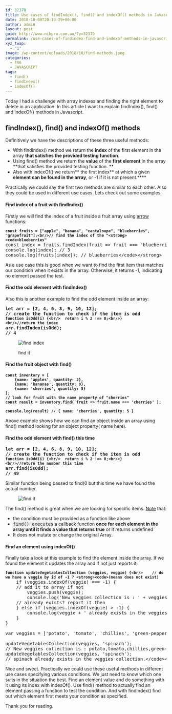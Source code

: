 ```yaml
---
id: 32370
title: Use cases of findIndex(), find() and indexOf() methods in Javascript ES6
date: 2018-10-08T20:10:29+00:00
author: admin
layout: post
guid: http://www.nikpro.com.au/?p=32370
permalink: /use-cases-of-findindex-find-and-indexof-methods-in-javascript-es6/
xyz_twap:
  - "1"
image: /wp-content/uploads/2018/10/find-methods.jpeg
categories:
  - ES6
  - JAVASCRIPT
tags:
  - find()
  - findIndex()
  - indexOf()
---
```

Today I had a challenge with array indexes and finding the right element to delete in an application. In this article I want to explain findIndex(), find() and indexOf() methods in Javascript.

## findIndex(), find() and indexOf() methods

Definitively we have the descriptions of these three useful methods:

  * With findIndex() method we return the **index** of the first element in the array **that satisfies the provided testing function**.
  * Using find() method we return the **value** of the **first element** in the array **that satisfies the provided testing function. **
  * Also with indexOf() we return** the first index** at which a given **element can be found in the array**, or -1 if it is not present.****

Practically we could say the first two methods are similar to each other. Also they could be used in different use cases. Lets check out some examples.

#### Find index of a fruit with findIndex()

Firstly we will find the index of a fruit inside a fruit array using [arrow](http://www.nikpro.com.au/some-arrow-function-benefits-with-examples-explained/) functions:

<pre class="wp-block-preformatted"><strong><code>const fruits = ["apple", "banana", "cantaloupe", "blueberries", "grapefruit"];&lt;br/>// find the index of the "&lt;strong>&lt;code>blueberries"</code></strong>
const index = fruits.findIndex(fruit => fruit === "blueberries");
console.log(index); // 3
console.log(fruits[index]); // blueberries&lt;/code>&lt;/strong></pre>

As a use case this is good when we want to find the first item that matches our condition when it exists in the array. Otherwise, it returns -1, indicating no element passed the test.

#### Find the odd element with findIndex()

Also this is another example to find the odd element inside an array:

<pre class="wp-block-preformatted"><strong>let arr = [2, 4, 6, 8, 9, 10, 12];</strong><br /><strong>// create the function to check if the item is odd</strong><br /><strong><code>function isOdd(i) {&lt;br/>  return i % 2 !== 0;&lt;br/>}&lt;br/>//return the index</code></strong><br /><strong>arr.findIndex(isOdd);</strong><br /><strong>// 4</strong><br /></pre><figure class="wp-block-image">

<img src="http://www.nikpro.com.au/wp-content/uploads/2018/10/find-index.png" alt="find index" class="wp-image-32372" srcset="http://testgatsby.local/wp-content/uploads/2018/10/find-index.png 1680w, http://testgatsby.local/wp-content/uploads/2018/10/find-index-300x113.png 300w, http://testgatsby.local/wp-content/uploads/2018/10/find-index-768x288.png 768w, http://testgatsby.local/wp-content/uploads/2018/10/find-index-1024x384.png 1024w, http://testgatsby.local/wp-content/uploads/2018/10/find-index-1568x588.png 1568w" sizes="(max-width: 1680px) 100vw, 1680px" /> <figcaption>find it</figcaption></figure> 

#### Find the fruit object with find()

<pre class="wp-block-preformatted"><strong><code>const inventory = [
    {name: 'apples', quantity: 2},
    {name: 'bananas', quantity: 0},
    {name: 'cherries', quantity: 5}
];
// look for fruit with the name property of "cherries"
const result = inventory.find( fruit => fruit.name === 'cherries' );

console.log(result) // { name: 'cherries', quantity: 5 }</code></strong></pre>

Above example shows how we can find an object inside an array using find() method looking for an object property( name here).

#### Find the odd element with find() this time

<pre class="wp-block-preformatted"><strong>let arr = [2, 4, 6, 8, 9, 10, 12];</strong><br /><strong>// create the function to check if the item is odd</strong><br /><strong><code>function isOdd(i) {&lt;br/>  return i % 2 !== 0;&lt;br/>}&lt;br/>//return the number this time</code></strong><br /><strong>arr.find(isOdd);</strong><br /><strong>// 49</strong></pre>

Similar function being passed to find(0 but this time we have found the actual number.<figure class="wp-block-image">

<img src="http://www.nikpro.com.au/wp-content/uploads/2018/10/find-it.jpg" alt="find it" class="wp-image-32371" srcset="http://testgatsby.local/wp-content/uploads/2018/10/find-it.jpg 386w, http://testgatsby.local/wp-content/uploads/2018/10/find-it-300x239.jpg 300w" sizes="(max-width: 386px) 100vw, 386px" /> </figure> 

The find() method is great when we are looking for specific items. <a href="https://codeburst.io/learn-javascript-es6-array-find-array-findindex-7fe4f63c6974" target="_blank" rel="noopener noreferrer">Note</a> that:

  * the condition must be provided as a function like above
  * <span style="color: #23282d; font-family: Menlo, Consolas, monaco, monospace;"><span style="background-color: #e8eaeb;">find() executes</span></span> a callback function **once for each element in the array until it finds a value that returns true** or it returns undefined
  * It does not mutate or change the original Array.

#### Find an element using indexOf()

Finally take a look at this example to find the element inside the array. If we found the element it updates the array and if not just reports it:

<pre class="wp-block-preformatted"><strong><code>function updateVegetablesCollection (veggies, veggie) {&lt;br/>    // do we have a veggie by id of -1 ? &lt;strong>&lt;code>(means does not exist)</code></strong>
    if (veggies.indexOf(veggie) === -1) {<br />    // add it to array if not
        veggies.push(veggie);
        console.log('New veggies collection is : ' + veggies);<br />    // already exists? report it then
    } else if (veggies.indexOf(veggie) > -1) {
        console.log(veggie + ' already exists in the veggies collection.');
    }
}

var veggies = ['potato', 'tomato', 'chillies', 'green-pepper'];

updateVegetablesCollection(veggies, 'spinach'); 
// New veggies collection is : potato,tomato,chillies,green-pepper,spinach
updateVegetablesCollection(veggies, 'spinach'); 
// spinach already exists in the veggies collection.&lt;/code>&lt;/strong></pre>

Nice and sweet. Practically we could use these useful methods in different use cases specifying various conditions. We just need to know which one suits in the situation the best. Find an element value and do something with it using its index with indexOf(). Use find() method to actually find an element passing a function to test the condition. And with findIndex() find out which element first meets your condition as specified. 

Thank you for reading.